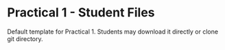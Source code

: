 # Practical 1 - Student Files

Default template for Practical 1. Students may download it directly or clone 
git directory. 
